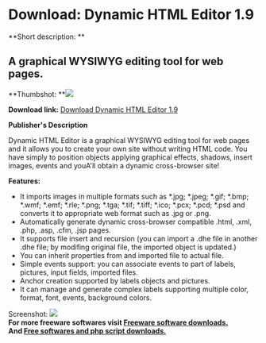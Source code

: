 # Download: Dynamic HTML Editor 1.9

**Short description: **

## A graphical WYSIWYG editing tool for web pages.

  
**Thumbshot: **![](http://www.freewarefiles.com/screenshot/dynhtmledit_md.gif)   
  
**Download link:** [Download Dynamic HTML Editor 1.9](http://freesoftwares.boysofts.com/Dynamic-HTML-Editor_program_19882.html)  
  

**Publisher's Description**  
  

Dynamic HTML Editor is a graphical WYSIWYG editing tool for web pages and it
allows you to create your own site without writing HTML code. You have simply
to position objects applying graphical effects, shadows, insert images, events
and youA'll obtain a dynamic cross-browser site!

**Features:**

  * It imports images in multiple formats such as *.jpg; *.jpeg; *.gif; *.bmp; *.wmf; *.emf; *.rle; *.png; *.tga; *.tif; *.tiff; *.ico; *.pcx; *.pcd; *.psd and converts it to appropriate web format such as .jpg or .png. 
  * Automatically generate dynamic cross-browser compatible .html, .xml, .php, .asp, .cfm, .jsp pages. 
  * It supports file insert and recursion (you can import a .dhe file in another .dhe file; by modifing original file, the imported object is updated.) 
  * You can inherit properties from and imported file to actual file. 
  * Simple events support: you can associate events to part of labels, pictures, input fields, imported files. 
  * Anchor creation supported by labels objects and pictures. 
  * It can manage and generate complex labels supporting multiple color, format, font, events, background colors. 

  
  
Screenshot: ![](http://www.freewarefiles.com/screenshot/dynhtmledit.gif)  
**For more freeware softwares visit [Freeware software downloads.](http://freesoftwares.boysofts.com/)**   
**And [Free softwares and php script downloads.](http://www.boysofts.com/)**


